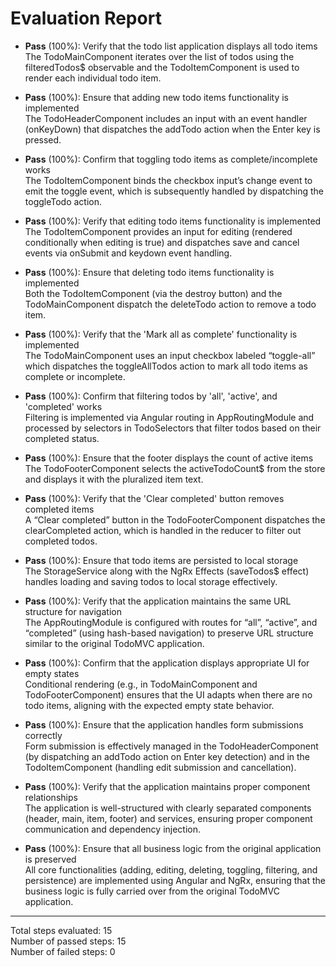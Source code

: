 # Evaluation Report

- **Pass** (100%): Verify that the todo list application displays all todo items  
  The TodoMainComponent iterates over the list of todos using the filteredTodos$ observable and the TodoItemComponent is used to render each individual todo item.

- **Pass** (100%): Ensure that adding new todo items functionality is implemented  
  The TodoHeaderComponent includes an input with an event handler (onKeyDown) that dispatches the addTodo action when the Enter key is pressed.

- **Pass** (100%): Confirm that toggling todo items as complete/incomplete works  
  The TodoItemComponent binds the checkbox input’s change event to emit the toggle event, which is subsequently handled by dispatching the toggleTodo action.

- **Pass** (100%): Verify that editing todo items functionality is implemented  
  The TodoItemComponent provides an input for editing (rendered conditionally when editing is true) and dispatches save and cancel events via onSubmit and keydown event handling.

- **Pass** (100%): Ensure that deleting todo items functionality is implemented  
  Both the TodoItemComponent (via the destroy button) and the TodoMainComponent dispatch the deleteTodo action to remove a todo item.

- **Pass** (100%): Verify that the 'Mark all as complete' functionality is implemented  
  The TodoMainComponent uses an input checkbox labeled “toggle-all” which dispatches the toggleAllTodos action to mark all todo items as complete or incomplete.

- **Pass** (100%): Confirm that filtering todos by 'all', 'active', and 'completed' works  
  Filtering is implemented via Angular routing in AppRoutingModule and processed by selectors in TodoSelectors that filter todos based on their completed status.

- **Pass** (100%): Ensure that the footer displays the count of active items  
  The TodoFooterComponent selects the activeTodoCount$ from the store and displays it with the pluralized item text.

- **Pass** (100%): Verify that the 'Clear completed' button removes completed items  
  A “Clear completed” button in the TodoFooterComponent dispatches the clearCompleted action, which is handled in the reducer to filter out completed todos.

- **Pass** (100%): Ensure that todo items are persisted to local storage  
  The StorageService along with the NgRx Effects (saveTodos$ effect) handles loading and saving todos to local storage effectively.

- **Pass** (100%): Verify that the application maintains the same URL structure for navigation  
  The AppRoutingModule is configured with routes for “all”, “active”, and “completed” (using hash-based navigation) to preserve URL structure similar to the original TodoMVC application.

- **Pass** (100%): Confirm that the application displays appropriate UI for empty states  
  Conditional rendering (e.g., in TodoMainComponent and TodoFooterComponent) ensures that the UI adapts when there are no todo items, aligning with the expected empty state behavior.

- **Pass** (100%): Ensure that the application handles form submissions correctly  
  Form submission is effectively managed in the TodoHeaderComponent (by dispatching an addTodo action on Enter key detection) and in the TodoItemComponent (handling edit submission and cancellation).

- **Pass** (100%): Verify that the application maintains proper component relationships  
  The application is well-structured with clearly separated components (header, main, item, footer) and services, ensuring proper component communication and dependency injection.

- **Pass** (100%): Ensure that all business logic from the original application is preserved  
  All core functionalities (adding, editing, deleting, toggling, filtering, and persistence) are implemented using Angular and NgRx, ensuring that the business logic is fully carried over from the original TodoMVC application.

---

Total steps evaluated: 15  
Number of passed steps: 15  
Number of failed steps: 0